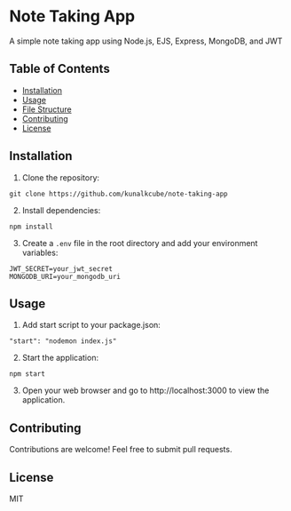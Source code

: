 # Note Taking App
A simple note taking app using Node.js, EJS, Express, MongoDB, and JWT


## Table of Contents
- [Installation](#installation)
- [Usage](#usage)
- [File Structure](#file-structure)
- [Contributing](#contributing)
- [License](#license)


## Installation

1. Clone the repository:
```
git clone https://github.com/kunalkcube/note-taking-app
```

2. Install dependencies:
```
npm install
```

3. Create a `.env` file in the root directory and add your environment variables:
```
JWT_SECRET=your_jwt_secret
MONGODB_URI=your_mongodb_uri
```


## Usage

1. Add start script to your package.json:
```
"start": "nodemon index.js"
```

2. Start the application:
```
npm start
```

3. Open your web browser and go to http://localhost:3000 to view the application.


## Contributing
Contributions are welcome! Feel free to submit pull requests.


## License
MIT
